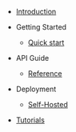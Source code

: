 <!-- docs/v2020.10/_sidebar.md -->

- [Introduction](/#introduction)

- Getting Started
  - [Quick start](/v2020.10/getting-started.md)

- API Guide
  - [Reference](/v2020.10/guide.md)

- Deployment
  - [Self-Hosted](/v2020.10/self-hosted.md)

- [Tutorials](/tutorials/index.md)

